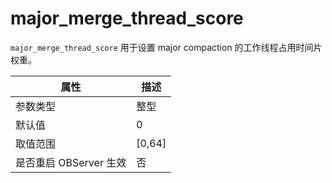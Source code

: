 major_merge_thread_score 
=============================================

`major_merge_thread_score` 用于设置 major compaction 的工作线程占用时间片权重。


|      **属性**      |  **描述**  |
|------------------|----------|
| 参数类型             | 整型       |
| 默认值              | 0        |
| 取值范围             | \[0,64\] |
| 是否重启 OBServer 生效 | 否        |


